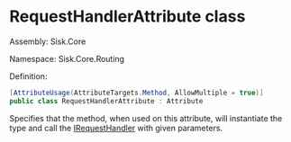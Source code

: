 <!--

Copyrights 2023 Sisk Framework - CypherPotato
Published under MIT license

!!! DO NOT EDIT THIS FILE !!!
This file was generated by a tool in the Sisk package. To edit the information in this documentation,
edit the XML documentation present in the Sisk source code.

-->

# RequestHandlerAttribute class
Assembly: Sisk.Core

Namespace: Sisk.Core.Routing

Definition:

```cs
[AttributeUsage(AttributeTargets.Method, AllowMultiple = true)]
public class RequestHandlerAttribute : Attribute
```

Specifies that the method, when used on this attribute, will instantiate the type and call the <a href="/spec/Sisk.Core.Routing.IRequestHandler.md">IRequestHandler</a> with given parameters.

